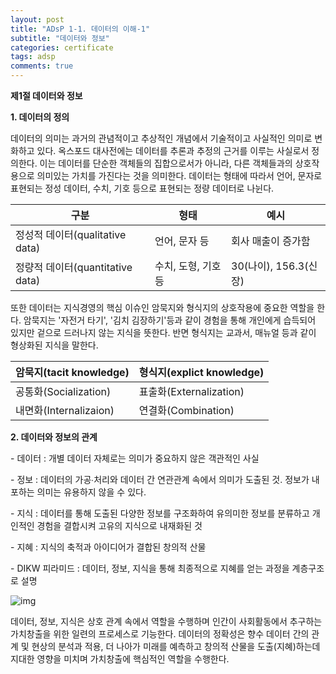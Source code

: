 ```yaml
---
layout: post
title: "ADsP 1-1. 데이터의 이해-1"
subtitle: "데이터와 정보"
categories: certificate
tags: adsp
comments: true
---
```


**제1절 데이터와 정보**

**1. 데이터의 정의**

데이터의 의미는 과거의 관념적이고 추상적인 개념에서 기술적이고 사실적인 의미로 변화하고 있다. 옥스포드 대사전에는 데이터를 추론과 추정의 근거를 이루는 사실로서 정의한다. 이는 데이터를 단순한 객체들의 집합으로서가 아니라, 다른 객체들과의 상호작용으로 의미있는 가치를 가진다는 것을 의미한다. 데이터는 형태에 따라서 언어, 문자로 표현되는 정성 데이터, 수치, 기호 등으로 표현되는 정량 데이터로 나뉜다.

| **구분**                         | **형태**            | **예시**              |
| -------------------------------- | ------------------- | --------------------- |
| 정성적 데이터(qualitative data)  | 언어, 문자 등       | 회사 매출이 증가함    |
| 정량적 데이터(quantitative data) | 수치, 도형, 기호 등 | 30(나이), 156.3(신장) |

또한 데이터는 지식경영의 핵심 이슈인 암묵지와 형식지의 상호작용에 중요한 역할을 한다. 암묵지는 '자전거 타기', '김치 김장하기'등과 같이 경험을 통해 개인에게 습득되어 있지만 겉으로 드러나지 않는 지식을 뜻한다. 반면 형식지는 교과서, 매뉴얼 등과 같이 형상화된 지식을 말한다.

| **암묵지(tacit knowledge)** | **형식지(explict knowledge)** |
| --------------------------- | ----------------------------- |
| 공통화(Socialization)       | 표출화(Externalization)       |
| 내면화(Internalizaion)      | 연결화(Combination)           |



**2. 데이터와 정보의 관계**

\- 데이터 : 개별 데이터 자체로는 의미가 중요하지 않은 객관적인 사실

\- 정보 : 데이터의 가공∙처리와 데이터 간 연관관계 속에서 의미가 도출된 것. 정보가 내포하는 의미는 유용하지 않을 수 있다.

\- 지식 : 데이터를 통해 도출된 다양한 정보를 구조화하여 유의미한 정보를 분류하고 개인적인 경험을 결합시켜 고유의 지식으로 내재화된 것

\- 지혜 : 지식의 축적과 아이디어가 결합된 창의적 산물

\- DIKW 피라미드 : 데이터, 정보, 지식을 통해 최종적으로 지혜를 얻는 과정을 계층구조로 설명



﻿![img](https://blogfiles.pstatic.net/MjAxOTAyMjVfMTU0/MDAxNTUxMDgzODE3OTc2.D9SeyfZHn5bZJdSasqVaMBbI-P-yp4bfWc8IpgCRkEMg.Qp-ET7E4gZt4vaBldZqRJ4K5KlHVav7i1MLDT3S_0Cwg.JPEG.2heewoong/DIKW.jpg?type=w1)

﻿﻿데이터, 정보, 지식은 상호 관계 속에서 역할을 수행하며 인간이 사회활동에서 추구하는 가치창출을 위한 일련의 프로세스로 기능한다. 데이터의 정확성은 향수 데이터 간의 관계 및 현상의 분석과 적용, 더 나아가 미래를 예측하고 창의적 산물을 도출(지혜)하는데 지대한 영향을 미치며 가치창출에 핵심적인 역할을 수행한다.
